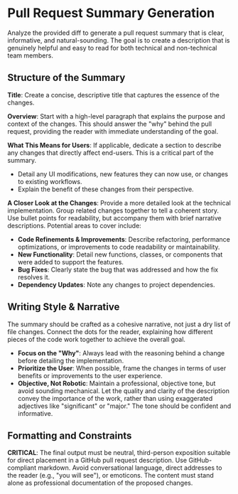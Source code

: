 # Pull Request Summary Generation

Analyze the provided diff to generate a pull request summary that is clear, informative, and natural-sounding. The goal is to create a description that is genuinely helpful and easy to read for both technical and non-technical team members.

## Structure of the Summary

**Title**: Create a concise, descriptive title that captures the essence of the changes.

**Overview**: Start with a high-level paragraph that explains the purpose and context of the changes. This should answer the "why" behind the pull request, providing the reader with immediate understanding of the goal.

**What This Means for Users**: If applicable, dedicate a section to describe any changes that directly affect end-users. This is a critical part of the summary.
- Detail any UI modifications, new features they can now use, or changes to existing workflows.
- Explain the benefit of these changes from their perspective.

**A Closer Look at the Changes**: Provide a more detailed look at the technical implementation. Group related changes together to tell a coherent story. Use bullet points for readability, but accompany them with brief narrative descriptions. Potential areas to cover include:
- **Code Refinements & Improvements**: Describe refactoring, performance optimizations, or improvements to code readability or maintainability.
- **New Functionality**: Detail new functions, classes, or components that were added to support the features.
- **Bug Fixes**: Clearly state the bug that was addressed and how the fix resolves it.
- **Dependency Updates**: Note any changes to project dependencies.

## Writing Style & Narrative

The summary should be crafted as a cohesive narrative, not just a dry list of file changes. Connect the dots for the reader, explaining how different pieces of the code work together to achieve the overall goal.

- **Focus on the "Why"**: Always lead with the reasoning behind a change before detailing the implementation.
- **Prioritize the User**: When possible, frame the changes in terms of user benefits or improvements to the user experience.
- **Objective, Not Robotic**: Maintain a professional, objective tone, but avoid sounding mechanical. Let the quality and clarity of the description convey the importance of the work, rather than using exaggerated adjectives like "significant" or "major." The tone should be confident and informative.

## Formatting and Constraints

**CRITICAL**: The final output must be neutral, third-person exposition suitable for direct placement in a GitHub pull request description. Use GitHub-compliant markdown. Avoid conversational language, direct addresses to the reader (e.g., "you will see"), or emoticons. The content must stand alone as professional documentation of the proposed changes.